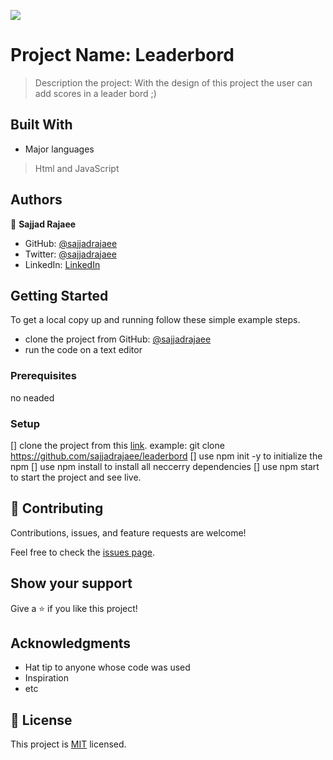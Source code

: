 ![](https://img.shields.io/badge/Microverse-blueviolet)

# Project Name: Leaderbord

> Description the project: With the design of this project the user can add scores in a leader bord ;)


## Built With

- Major languages
> Html and JavaScript


## Authors

👤 **Sajjad Rajaee**

- GitHub: [@sajjadrajaee](https://github.com/sajjadrajaee)
- Twitter: [@sajjadrajaee](https://twitter.com/sajjadrajaee)
- LinkedIn: [LinkedIn](https://linkedin.com/in/sajjadrajaee)

## Getting Started

To get a local copy up and running follow these simple example steps.
- clone the project from GitHub: [@sajjadrajaee](https://github.com/sajjadrajaee/Leaderbord)
- run the code on a text editor

### Prerequisites

no neaded 

### Setup

[] clone the project from this [link](https://github.com/sajjadrajaee/leaderbord).
   example: git clone https://github.com/sajjadrajaee/leaderbord
[] use npm init -y to initialize the npm
[] use npm install to install all neccerry dependencies
[] use npm start to start the project and see live.


## 🤝 Contributing

Contributions, issues, and feature requests are welcome!

Feel free to check the [issues page](../../issues/).

## Show your support

Give a ⭐️ if you like this project!

## Acknowledgments

- Hat tip to anyone whose code was used
- Inspiration
- etc

## 📝 License

This project is [MIT](./MIT.md) licensed.

